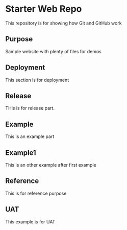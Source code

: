 
# Starter Web Repo

This repository is for showing how Git and GitHub work

## Purpose

Sample website with plenty of files for demos

## Deployment

This section is for deployment

## Release

THis is for release part.

## Example

This is an example part

## Example1

This is an other example after first example

## Reference

This is for reference purpose

## UAT

This example is for UAT


